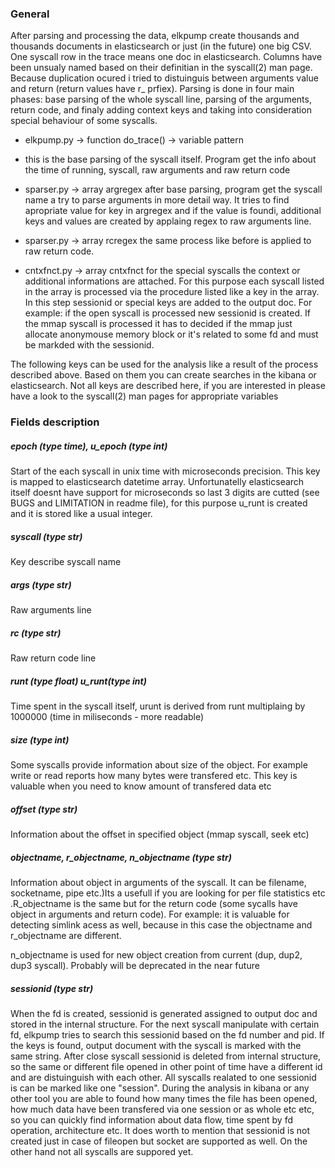 ### General ###

After parsing and processing the data, elkpump create thousands and thousands documents in elasticsearch or just (in the future) one big
CSV. One syscall row in the trace means one doc in elasticsearch. Columns have been unsualy named based on their definitian in the 
syscall(2) man page. Because duplication ocured i tried to distuinguis between arguments value and return (return values have r_ prfiex).
Parsing is done in four main phases: base parsing of the whole syscall line, parsing of the arguments, return code, and finaly adding
context keys and taking into consideration special behaviour of some syscalls.
	
- elkpump.py -> function do_trace() -> variable pattern
- this is the base parsing of the syscall itself. Program get the info about the time of running, syscall, raw arguments
  and raw return code

- sparser.py -> array argregex 
  after base parsing, program get the syscall name a try to parse arguments in more detail way. It tries to find apropriate 
  value for key in argregex and if the value is foundi, additional keys and values are created by applaing regex to raw 
  arguments line.

- sparser.py -> array rcregex
  the same process like before is applied to raw return code.

- cntxfnct.py -> array cntxfnct
  for the special syscalls the context or additional informations are attached. For this purpose each syscall listed in the
  array is processed via the procedure listed like a key in the array. In this step sessionid or special keys are added 
  to the output doc. For example: if the open syscall is processed new sessionid is created. If the mmap syscall is processed
  it has to decided if the mmap just allocate anonymouse memory block or it's related to some fd and must be markded with the 
  sessionid.

The following keys can be used for the analysis like a result of the process described above. Based on them you can create searches in 
the kibana or elasticsearch. Not all keys are described here, if you are interested in please have a look to the syscall(2) man pages
for appropriate variables

### Fields description ###


##### epoch (type time), u_epoch (type int) ######

Start of the each syscall in unix time with microseconds precision. This key is mapped to elasticsearch datetime array. Unfortunatelly 
elasticsearch itself doesnt have support for microseconds so last 3 digits are cutted (see BUGS and LIMITATION in readme file), for this
purpose u_runt is created and it is stored like a usual integer.


##### syscall (type str) ######

Key describe syscall name

##### args (type str) ######

Raw arguments line

##### rc (type str) ######

Raw return code line

##### runt (type float) u_runt(type int) ######

Time spent in the syscall itself, urunt is derived from runt multiplaing by 1000000 (time in miliseconds - more readable)

##### size (type int) ######

Some syscalls provide information about size of the object. For example write or read reports how many bytes were transfered etc.
This key is valuable when you need to know amount of transfered data etc

##### offset (type str) ######

Information about the offset in specified object (mmap syscall, seek etc)

##### objectname, r_objectname, n_objectname (type str) #####

Information about object in arguments of the syscall. It can be filename, socketname, pipe etc.)Its a usefull if you are looking
for per file statistics etc .R_objectname is the same but for the return code (some sycalls have object in arguments and return code).
For example: it is valuable for detecting simlink acess as well, because in this case the objectname and r_objectname are different.

n_objectname is used for new object creation from current (dup, dup2, dup3 syscall). Probably will be deprecated in the near future

##### sessionid (type str) ######

When the fd is created, sessionid is generated assigned to output doc and stored in the internal structure. For the next syscall 
manipulate with certain fd, elkpump tries to search this sessionid based on the fd number and pid. If the keys is found, output 
document with the syscall is marked with the same string. After close syscall sessionid is deleted from internal structure, so 
the same or different file opened in other point of time have a different id and are distuinguish with each other. All syscalls 
realated to one sessionid is can be marked like one "session". During the analysis in kibana or any other tool you are able to
found how many times the file has been opened, how much data have been transfered via one session or as whole etc etc, so you can
quickly find information about data flow, time spent by fd operation, architecture etc. It does worth to mention that sessionid
is not created just in case of fileopen but socket are supported as well. On the other hand not all syscalls are suppored yet.

